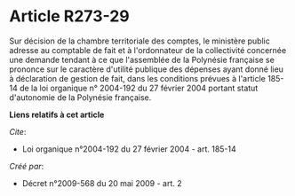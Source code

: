# Article R273-29

Sur décision de la chambre territoriale des comptes, le ministère public adresse au comptable de fait et à l'ordonnateur de
la collectivité concernée une demande tendant à ce que l'assemblée de la Polynésie française se prononce sur le caractère
d'utilité publique des dépenses ayant donné lieu à déclaration de gestion de fait, dans les conditions prévues à l'article
185-14 de la loi organique n° 2004-192 du 27 février 2004 portant statut d'autonomie de la Polynésie française.

**Liens relatifs à cet article**

_Cite_:

  - Loi organique n°2004-192 du 27 février 2004 - art. 185-14

_Créé par_:

  - Décret n°2009-568 du 20 mai 2009 - art. 2
